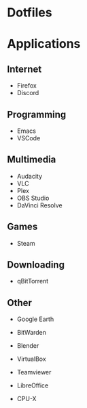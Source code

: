 # Dotfiles


# Applications

## Internet
- Firefox
- Discord

## Programming
- Emacs
- VSCode

## Multimedia
- Audacity
- VLC
- Plex
- OBS Studio
- DaVinci Resolve

## Games
- Steam

## Downloading
- qBitTorrent

## Other
- Google Earth
- BitWarden
- Blender

- VirtualBox
- Teamviewer
- LibreOffice
- CPU-X
